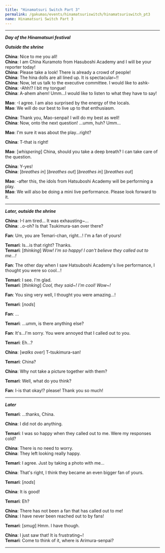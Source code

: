 ```yaml
---
title: "Hinamatsuri Switch Part 3"
permalink: /gakumas/events/hinamatsuriswitch/hinamatsuriswitch_pt3
name: Hinamatsuri Switch Part 3
---
```

________________________
<!--
#### Hinamatsuri Switch Part 3
----
--->

*__Day of the Hinamatsuri festival__*

*__Outside the shrine__*

__China__: Nice to me you all!<br />
__China__: I am China Kuramoto from Hasuboshi Academy and I will be your reporter today!<br />
__China__: Please take a look! There is already a crowd of people!<br />
__China__: The hina dolls are all lined up. It is spectacular~!!<br />
__China__: Now, let us talk to the executive committee. I would like to ashk-<br />
__China__: -Ahh!? I bit my tongue!<br />
__China__: A-ahem ahem! Umm...I would like to listen to what they have to say!

__Mao__: -I agree. I am also surprised by the energy of the locals.<br />
__Mao__: We will do our best to live up to that enthusiasm.

__China__: Thank you, Mao-senpai! I will do my best as well!<br />
__China__: Now, onto the next question! ...umm, huh? Umm...

__Mao__: I'm sure it was about the play...right?

__China__: T-that is right!<br />

__Mao__: [*whispering*] China, should you take a deep breath? I can take care of the question.

__China__: Y-yes!<br />
__China__: [*breathes in*] [*breathes out*] [*breathes in*] [*breathes out*]

__Mao__: -after this, the idols from Hatsuboshi Academy will be performing a play.<br />
__Mao__: We will also be doing a mini live performance. Please look forward to it.

---

*__Later, outside the shrine__*

__China__: I-I am tired... It was exhausting~...<br />
__China__: ..o-oh? Is that Tsukimura-san over there?

__Fan__: Um, you are Temari-chan, right...! I'm a fan of yours!

__Temari__: Is...is that right? Thanks.<br />
__Temari__: [*thinking*] *Wow! I'm so happy! I can't believe they called out to me...!*

__Fan__: The other day when I saw Hatsuboshi Academy's live performance, I thought you were so cool...!

__Temari__: I see. I'm glad.<br />
__Temari__: [*thinking*] *Cool, they said~! I'm cool! Wow~!*

__Fan__: You sing very well, I thought you were amazing...!

__Temari__: [*nods*]

__Fan__: ...

__Temari__: ...umm, is there anything else?

__Fan__: It's...I'm sorry. You were annoyed that I called out to you.

__Temari__: Eh...?

__China__: [*walks over*] T-tsukimura-san!

__Temari__: China?

__China__: Why not take a picture together with them?

__Temari__: Well, what do you think?

__Fan__: I-is that okay!? please! Thank you so much!

---

*__Later__*

__Temari__: ...thanks, China.

__China__: I did not do anything.

__Temari__: I was so happy when they called out to me. Were my responses cold?

__China__: There is no need to worry.<br />
__China__: They left looking really happy.

__Temari__: I agree. Just by taking a photo with me...

__China__: That's right, I think they became an even bigger fan of yours.

__Temari__: [*nods*]

__China__: It is good!

__Temari__: Eh?

__China__: There has not been a fan that has called out to me!<br />
__China__: I have never been reached out to by fans!

__Temari__: [*smug*] Hmm. I have though.

__China__: I just saw that! It is frustrating~!<br />
__Temari__: Come to think of it, where is Arimura-senpai?

---